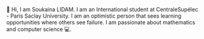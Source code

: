 
👋 Hi, I am Soukaina LIDAM. I am an International student at CentraleSupélec - Paris Saclay University.
I am an optimistic person that sees learning opportunities where others see failure. 
I am passionate about mathematics and computer science 💻.
